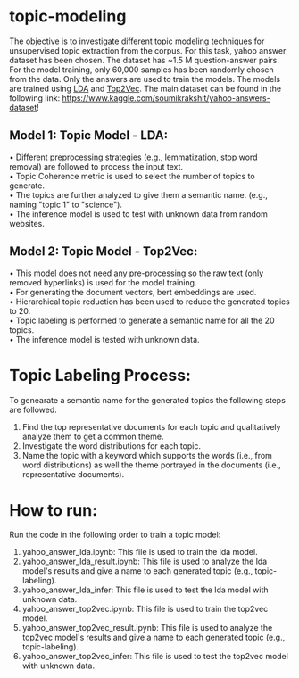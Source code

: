 # topic-modeling
The objective is to investigate different topic modeling techniques for unsupervised topic extraction from the corpus. For this task, yahoo answer dataset has been chosen. The dataset has ~1.5 M question-answer pairs. For the model training, only 60,000 samples has been randomly chosen from the data. Only the answers are used to train the models. The models are trained using [LDA](https://www.jmlr.org/papers/volume3/blei03a/blei03a.pdf?TB_iframe=true&width=370.8&height=658.8) and [Top2Vec](https://arxiv.org/abs/2008.09470). The main dataset can be found in the following link:
https://www.kaggle.com/soumikrakshit/yahoo-answers-dataset!

## Model 1: Topic Model - LDA: 
• Different preprocessing strategies (e.g., lemmatization, stop word removal) are followed to process the input text. <br>
• Topic Coherence metric is used to select the number of topics to generate.<br>
• The topics are further analyzed to give them a semantic name. (e.g., naming "topic 1" to "science").<br>
• The inference model is used to test with unknown data from random websites. <br>

## Model 2: Topic Model - Top2Vec:
• This model does not need any pre-processing so the raw text (only removed hyperlinks) is used for the model training.<br>
• For generating the document vectors, bert embeddings are used.<br>
• Hierarchical topic reduction has been used to reduce the generated topics to 20.<br>
• Topic labeling is performed to generate a semantic name for all the 20 topics.<br>
• The inference model is tested with unknown data. <br>

# Topic Labeling Process:
To genearate a semantic name for the generated topics the following steps are followed.

1. Find the top representative documents for each topic and qualitatively analyze them to get a common theme.
2. Investigate the word distributions for each topic.
3. Name the topic with a keyword which supports the words (i.e., from word distributions) as well the theme portrayed in the documents (i.e., representative documents).

# How to run:
Run the code in the following order to train a topic model: 

1. yahoo_answer_lda.ipynb: This file is used to train the lda model.
2. yahoo_answer_lda_result.ipynb: This file is used to analyze the lda model's results and give a name to each generated topic (e.g., topic-labeling).
3. yahoo_answer_lda_infer: This file is used to test the lda model with unknown data.
4. yahoo_answer_top2vec.ipynb: This file is used to train the top2vec model.
5. yahoo_answer_top2vec_result.ipynb: This file is used to analyze the top2vec model's results and give a name to each generated topic (e.g., topic-labeling).
6. yahoo_answer_top2vec_infer: This file is used to test the top2vec model with unknown data.
